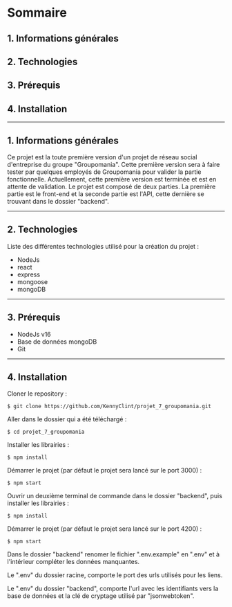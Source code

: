 # Sommaire
## 1. Informations générales
## 2. Technologies
## 3. Prérequis
## 4. Installation

---
## 1. Informations générales
Ce projet est la toute première version d'un projet de réseau social d'entreprise du groupe "Groupomania". Cette première version sera à faire tester par quelques employés de Groupomania pour valider la partie fonctionnelle. Actuellement, cette première version est terminée et est en attente de validation.
Le projet est composé de deux parties. La première partie est le front-end et la seconde partie est l'API, cette dernière se trouvant dans le dossier "backend".

---
## 2. Technologies
Liste des différentes technologies utilisé pour la création du projet :
* NodeJs
* react
* express
* mongoose
* mongoDB

---
## 3. Prérequis
* NodeJs v16
* Base de données mongoDB
* Git

---
## 4. Installation
Cloner le repository :

    $ git clone https://github.com/KennyClint/projet_7_groupomania.git

Aller dans le dossier qui a été téléchargé :

    $ cd projet_7_groupomania

Installer les librairies :

    $ npm install

Démarrer le projet (par défaut le projet sera lancé sur le port 3000) :

    $ npm start

Ouvrir un deuxième terminal de commande dans le dossier "backend", puis installer les librairies :

    $ npm install

Démarrer le projet (par défaut le projet sera lancé sur le port 4200) :

    $ npm start

Dans le dossier "backend" renomer le fichier ".env.example" en ".env" et à l'intérieur compléter les données manquantes.

Le ".env" du dossier racine, comporte le port des urls utilisés pour les liens. 

Le ".env" du dossier "backend", comporte l'url avec les identifiants vers la base de données et la clé de cryptage utilisé par "jsonwebtoken".